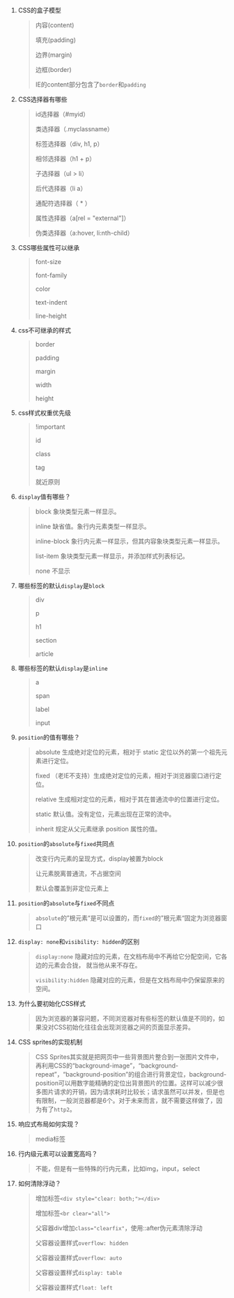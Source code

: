 1. CSS的盒子模型
    
    > 内容(content)
    > 
    > 填充(padding)
    > 
    > 边界(margin)
    > 
    > 边框(border)
    > 
    > IE的content部分包含了`border`和`padding`
    
2. CSS选择器有哪些

    > id选择器（#myid）
    >
    > 类选择器（.myclassname）
    >
    > 标签选择器（div, h1, p）
    >
    > 相邻选择器（h1 + p）
    >
    > 子选择器（ul > li）
    >
    > 后代选择器（li a）
    >
    > 通配符选择器（ * ）
    >
    > 属性选择器（a[rel = "external"]）
    >
    > 伪类选择器（a:hover, li:nth-child）
    
3. CSS哪些属性可以继承

    > font-size
    >
    > font-family
    >
    > color
    >
    > text-indent
    >
    > line-height
    
4. css不可继承的样式

    > border
    >
    > padding
    >
    > margin
    >
    > width
    >
    > height
    
5. css样式权重优先级

    > !important
    >
    > id
    >
    > class
    >
    > tag
    >
    > 就近原则
    
6. `display`值有哪些？

    > block 象块类型元素一样显示。
    >
    > inline 缺省值。象行内元素类型一样显示。
    >
    > inline-block 象行内元素一样显示，但其内容象块类型元素一样显示。
    >
    > list-item 象块类型元素一样显示，并添加样式列表标记。
    >
    > none 不显示
    
7. 哪些标签的默认`display`是`block`

    > div
    >
    > p
    >
    > h1
    >
    > section
    >
    > article
    
8. 哪些标签的默认`display`是`inline`
    
    > a
    >
    > span
    >
    > label
    >
    > input
    
9. `position`的值有哪些？

    > absolute 生成绝对定位的元素，相对于 static 定位以外的第一个祖先元素进行定位。
    > 
    > fixed （老IE不支持）生成绝对定位的元素，相对于浏览器窗口进行定位。
    >
    > relative 生成相对定位的元素，相对于其在普通流中的位置进行定位。
    >
    > static 默认值。没有定位，元素出现在正常的流中。
    >
    > inherit 规定从父元素继承 position 属性的值。
    
10. `position`的`absolute`与`fixed`共同点

    > 改变行内元素的呈现方式，display被置为block
    > 
    > 让元素脱离普通流，不占据空间
    > 
    > 默认会覆盖到非定位元素上
    
11. `position`的`absolute`与`fixed`不同点

    > `absolute`的”根元素“是可以设置的，而`fixed`的”根元素“固定为浏览器窗口
    
12. `display: none`和`visibility: hidden`的区别

    > `display:none` 隐藏对应的元素，在文档布局中不再给它分配空间，它各边的元素会合拢，
    > 就当他从来不存在。
    > 
    > `visibility:hidden` 隐藏对应的元素，但是在文档布局中仍保留原来的空间。
    
13. 为什么要初始化CSS样式

    > 因为浏览器的兼容问题，不同浏览器对有些标签的默认值是不同的，如果没对CSS初始化往往会出现浏览器之间的页面显示差异。
    
14. CSS sprites的实现机制

    > CSS Sprites其实就是把网页中一些背景图片整合到一张图片文件中，再利用CSS的“background-image”，“background-repeat”，“background-position”的组合进行背景定位，background-position可以用数字能精确的定位出背景图片的位置。这样可以减少很多图片请求的开销，因为请求耗时比较长；请求虽然可以并发，但是也有限制，一般浏览器都是6个。对于未来而言，就不需要这样做了，因为有了`http2`。

15. 响应式布局如何实现？

    > media标签
    
16. 行内级元素可以设置宽高吗？

    > 不能，但是有一些特殊的行内元素，比如img，input，select

17. 如何清除浮动？
    
    > 增加标签`<div style="clear: both;"></div>`
    >
    > 增加标签`<br clear="all">`
    >
    > 父容器div增加`class="clearfix"`，使用::after伪元素清除浮动
    >
    > 父容器设置样式`overflow: hidden`
    >
    > 父容器设置样式`overflow: auto`
    >
    > 父容器设置样式`display: table`
    >
    > 父容器设置样式`float: left`
    